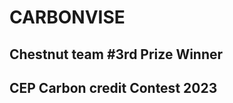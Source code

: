 <h1>CARBONVISE</h1>
<h2>Chestnut team #3rd Prize Winner</h2>
<h2>CEP Carbon credit Contest 2023</h2>
